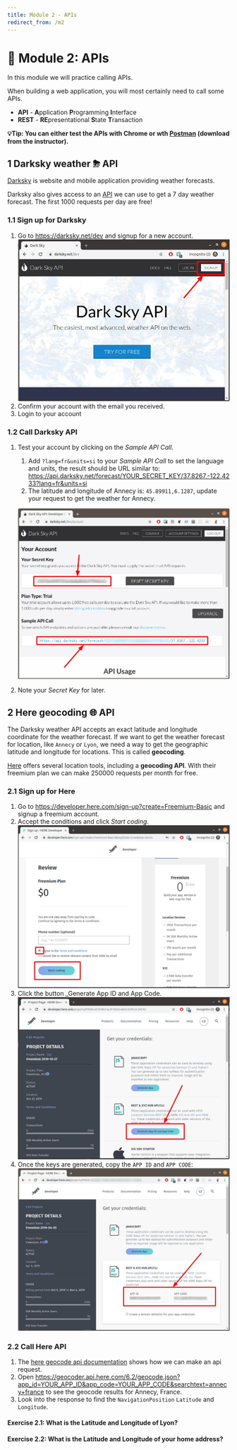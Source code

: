 ```yaml
---
title: Module 2 - APIs
redirect_from: /m2
---
```


# 🤖 Module 2: APIs

In this module we will practice calling APIs.

When building a web application, you will most certainly need to call some APIs.

* **API** - **A**pplication **P**rogramming **I**nterface
* **REST** - **RE**presentational **S**tate **T**ransaction

**💡Tip: You can either test the APIs with Chrome or wth [Postman](https://www.getpostman.com/) (download from the instructor).**

## 1 Darksky weather ⛈ API

[Darksky](https://darksky.net) is website and mobile application providing weather forecasts.

Darksky also gives access to an [API](https://darksky.net/dev) we can use to get a 7 day weather forecast. The first 1000 requests per day are free!

### 1.1 Sign up for Darksky
1. Go to https://darksky.net/dev and signup for a new account.
   ![darksky signup](images/darksky-signup.jpg)
1. Confirm your account with the email you received.
1. Login to your account

### 1.2 Call Darksky API
1. Test your account by clicking on the _Sample API Call_.
   1. Add `?lang=fr&units=si` to your _Sample API Call_ to set the language and units, the result should be URL similar to: https://api.darksky.net/forecast/YOUR_SECRET_KEY/37.8267,-122.4233?lang=fr&units=si
   1. The latitude and longitude of Annecy is: `45.89911,6.1287`, update your request to get the weather for Annecy.
  
   ![darksky api key](images/darksky-api.jpg)
1. Note your _Secret Key_ for later.

## 2 Here geocoding 🌐 API

The Darksky weather API accepts an exact latitude and longitude coordinate for the weather forecast. If we want to get the weather forecast for location, like `Annecy` or `Lyon`, we need a way to get the geographic latitude and longitude for locations. This is called **geocoding**.

[Here](https://www.here.com/) offers several location tools, including a **geocoding API**. With their freemium plan we can make 250000 requests per month for free.

### 2.1 Sign up for Here
1. Go to https://developer.here.com/sign-up?create=Freemium-Basic and signup a freemium account.
1. Accept the conditions and click _Start coding_.
   ![here signup](images/here-signup.jpg)
1. Click the button _Generate App ID and App Code.
   ![here generate keys](images/here-create-keys.jpg)
1. Once the keys are generated, copy the `APP ID` and `APP CODE`:
   ![here api keys](images/here-api.jpg)

### 2.2 Call Here API
1. The [here geocode api documentation](https://developer.here.com/documentation/geocoder/topics/quick-start-geocode.html) shows how we can make an api request.
1. Open https://geocoder.api.here.com/6.2/geocode.json?app_id=YOUR_APP_ID&app_code=YOUR_APP_CODE&searchtext=annecy+france to see the geocode results for Annecy, France.
1. Look into the response to find the `NavigationPosition` `Latitude` and `Longitude`.

#### Exercise 2.1: What is the Latitude and Longitude of Lyon?

#### Exercise 2.2: What is the Latitude and Longitude of your home address?